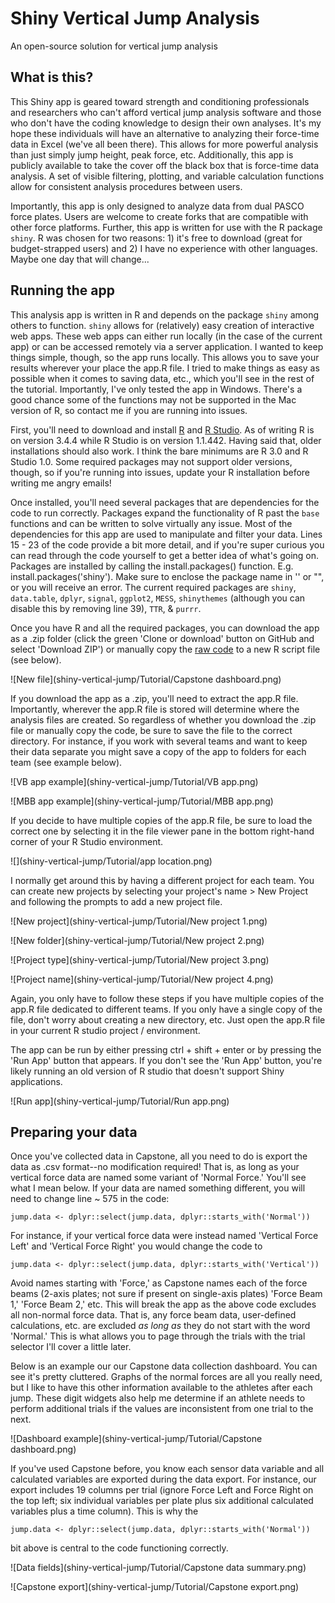 # Shiny Vertical Jump Analysis
An open-source solution for vertical jump analysis

## What is this?
This Shiny app is geared toward strength and conditioning professionals and researchers who can't afford vertical jump analysis software and those who don't have the coding knowledge to design their own analyses. It's my hope these individuals will have an alternative to analyzing their force-time data in Excel (we've all been there). This allows for more powerful analysis than just simply jump height, peak force, etc. Additionally, this app is publicly available to take the cover off the black box that is force-time data analysis. A set of visible filtering, plotting, and variable calculation functions allow for consistent analysis procedures between users. 

Importantly, this app is only designed to analyze data from dual PASCO force plates. Users are welcome to create forks that are compatible with other force platforms. Further, this app is written for use with the R package ```shiny```. R was chosen for two reasons: 1) it's free to download (great for budget-strapped users) and 2) I have no experience with other languages. Maybe one day that will change...

## Running the app
This analysis app is written in R and depends on the package ```shiny``` among others to function. ```shiny``` allows for (relatively) easy creation of interactive web apps. These web apps can either run locally (in the case of the current app) or can be accessed remotely via a server application. I wanted to keep things simple, though, so the app runs locally. This allows you to save your results wherever your place the app.R file. I tried to make things as easy as possible when it comes to saving data, etc., which you'll see in the rest of the tutorial. Importantly, I've only tested the app in Windows. There's a good chance some of the functions may not be supported in the Mac version of R, so contact me if you are running into issues.

First, you'll need to download and install [R](https://cran.r-project.org/mirrors.html) and [R Studio](https://www.rstudio.com/products/rstudio/). As of writing R is on version 3.4.4 while R Studio is on version 1.1.442. Having said that, older installations should also work. I think the bare minimums are R 3.0 and R Studio 1.0. Some required packages may not support older versions, though, so if you're running into issues, update your R installation before writing me angry emails!

Once installed, you'll need several packages that are dependencies for the code to run correctly. Packages expand the functionality of R past the ```base``` functions and can be written to solve virtually any issue. Most of the dependencies for this app are used to manipulate and filter your data. Lines 15 - 23 of the code provide a bit more detail, and if you're super curious you can read through the code yourself to get a better idea of what's going on. Packages are installed by calling the install.packages() function. E.g. install.packages('shiny'). Make sure to enclose the package name in '' or "", or you will receive an error. The current required packages are ```shiny```, ```data.table```, ```dplyr```, ```signal```, ```ggplot2```, ```MESS```, ```shinythemes``` (although you can disable this by removing line 39), ```TTR```, & ```purrr```.

Once you have R and all the required packages, you can download the app as a .zip folder (click the green 'Clone or download' button on GitHub and select 'Download ZIP') or manually copy the [raw code](https://raw.githubusercontent.com/mattsams89/shiny-vertical-jump/master/app.R) to a new R script file (see below).

![New file](shiny-vertical-jump/Tutorial/Capstone dashboard.png)  

If you download the app as a .zip, you'll need to extract the app.R file. Importantly, wherever the app.R file is stored will determine where the analysis files are created. So regardless of whether you download the .zip file or manually copy the code, be sure to save the file to the correct directory. For instance, if you work with several teams and want to keep their data separate you might save a copy of the app to folders for each team (see example below). 

![VB app example](shiny-vertical-jump/Tutorial/VB app.png)

![MBB app example](shiny-vertical-jump/Tutorial/MBB app.png)  

If you decide to have multiple copies of the app.R file, be sure to load the correct one by selecting it in the file viewer pane in the bottom right-hand corner of your R Studio environment.

![](shiny-vertical-jump/Tutorial/app location.png)

I normally get around this by having a different project for each team. You can create new projects by selecting your project's name > New Project and following the prompts to add a new project file.

![New project](shiny-vertical-jump/Tutorial/New project 1.png) 

![New folder](shiny-vertical-jump/Tutorial/New project 2.png) 

![Project type](shiny-vertical-jump/Tutorial/New project 3.png) 

![Project name](shiny-vertical-jump/Tutorial/New project 4.png) 

Again, you only have to follow these steps if you have multiple copies of the app.R file dedicated to different teams. If you only have a single copy of the file, don't worry about creating a new directory, etc. Just open the app.R file in your current R studio project / environment. 

The app can be run by either pressing ctrl + shift + enter or by pressing the 'Run App' button that appears. If you don't see the 'Run App' button, you're likely running an old version of R studio that doesn't support Shiny applications.

![Run app](shiny-vertical-jump/Tutorial/Run app.png)

## Preparing your data

Once you've collected data in Capstone, all you need to do is export the data as .csv format--no modification required! That is, as long as your vertical force data are named some variant of 'Normal Force.' You'll see what I mean below. If your data are named something different, you will need to change line ~ 575 in the code:

```
jump.data <- dplyr::select(jump.data, dplyr::starts_with('Normal'))
```

For instance, if your vertical force data were instead named 'Vertical Force Left' and 'Vertical Force Right' you would change the code to

```
jump.data <- dplyr::select(jump.data, dplyr::starts_with('Vertical'))
```

Avoid names starting with 'Force,' as Capstone names each of the force beams (2-axis plates; not sure if present on single-axis plates) 'Force Beam 1,' 'Force Beam 2,' etc. This will break the app as the above code excludes all non-normal force data. That is, any force beam data, user-defined calculations, etc. are excluded *as long as* they do not start with the word 'Normal.' This is what allows you to page through the trials with the trial selector I'll cover a little later.

Below is an example our our Capstone data collection dashboard. You can see it's pretty cluttered. Graphs of the normal forces are all you really need, but I like to have this other information available to the athletes after each jump. These digit widgets also help me determine if an athlete needs to perform additional trials if the values are inconsistent from one trial to the next.

![Dashboard example](shiny-vertical-jump/Tutorial/Capstone dashboard.png)

If you've used Capstone before, you know each sensor data variable and all calculated variables are exported during the data export. For instance, our export includes 19 columns per trial (ignore Force Left and Force Right on the top left; six individual variables per plate plus six additional calculated variables plus a time column). This is why the 
```
jump.data <- dplyr::select(jump.data, dplyr::starts_with('Normal'))
```
bit above is central to the code functioning correctly.

![Data fields](shiny-vertical-jump/Tutorial/Capstone data summary.png)

![Capstone export](shiny-vertical-jump/Tutorial/Capstone export.png)